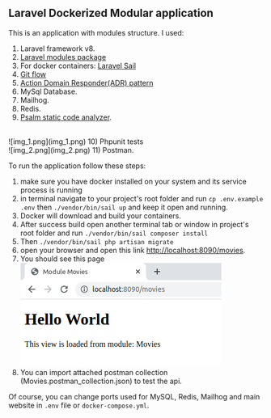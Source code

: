 
## Laravel Dockerized Modular application

This is an application with modules structure.
I used:
1) Laravel framework v8.
2) [Laravel modules package](https://nwidart.com/laravel-modules/v6/introduction)
3) For docker containers: [Laravel Sail](https://laravel.com/docs/8.x/sail)
4) [Git flow](https://www.atlassian.com/git/tutorials/comparing-workflows/gitflow-workflow)
5) [Action Domain Responder(ADR) pattern](https://martinbean.dev/blog/2016/10/20/implementing-adr-in-laravel/)
6) MySql Database.
7) Mailhog.
8) Redis.
9) [Psalm static code analyzer](https://psalm.dev/).
<br/>
![img_1.png](img_1.png)
10) Phpunit tests
<br/>
![img_2.png](img_2.png)
11) Postman.

To run the application follow these steps:
1) make sure you have docker installed on your system and its service process is running
2) in terminal navigate to your project's root folder and run `cp .env.example .env` then `./vendor/bin/sail up` and keep it open and running.
3) Docker will download and build your containers.
4) After success build open another terminal tab or window in project's root folder and run `./vendor/bin/sail composer install`
5) Then `./vendor/bin/sail php artisan migrate`
6) open your browser and open this link [http://localhost:8090/movies](http://localhost:8090/movies).
7) You should see this page<br/>  ![img.png](img.png)
8) You can import attached postman collection (Movies.postman_collection.json) to test the api.

Of course, you can change ports used for MySQL, Redis, Mailhog and main website in `.env` file or `docker-compose.yml`.
